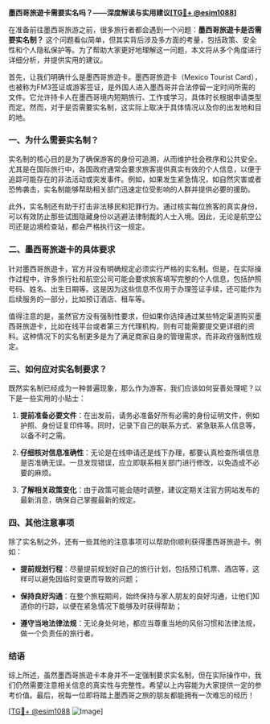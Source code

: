 **墨西哥旅遊卡需要实名吗？——深度解读与实用建议[[TG💪+ @esim1088](https://t.me/s/esim1088)]**

在准备前往墨西哥旅游之前，很多旅行者都会遇到一个问题：**墨西哥旅遊卡是否需要实名制？** 这个问题看似简单，但其实背后涉及多方面的考量，包括政策、安全性和个人隐私保护等。为了帮助大家更好地理解这一问题，本文将从多个角度进行详细分析，并提供实用的建议。

首先，让我们明确什么是墨西哥旅遊卡。墨西哥旅遊卡（Mexico Tourist Card），也被称为FM3签证或游客签证，是外国人进入墨西哥并合法停留一定时间所需的文件。它允许持卡人在墨西哥境内短期旅行、工作或学习，具体时长根据申请类型而定。然而，对于是否需要实名制，这实际上取决于具体情况以及你的出发地和目的地。

### 一、为什么需要实名制？

实名制的核心目的是为了确保游客的身份可追溯，从而维护社会秩序和公共安全。尤其是在国际旅行中，各国政府通常会要求旅客提供真实有效的个人信息，以便于追踪可能存在的非法活动或突发事件。例如，如果发生紧急情况，如自然灾害或者恐怖袭击，实名制能够帮助相关部门迅速定位受影响的人群并提供必要的援助。

此外，实名制还有助于打击非法移民和犯罪行为。通过核实每位旅客的真实身份，可以有效防止那些试图隐藏身份以逃避法律制裁的人士入境。因此，无论是航空公司还是边境检查站，都会严格执行这一规定。

### 二、墨西哥旅遊卡的具体要求

针对墨西哥旅遊卡，官方并没有明确规定必须实行严格的实名制。但是，在实际操作过程中，许多旅行社和航空公司可能会要求旅客填写完整的个人信息，包括护照号码、姓名、出生日期等。这是因为这些信息不仅用于办理签证手续，还可能作为后续服务的一部分，比如预订酒店、租车等。

值得注意的是，虽然官方没有强制性要求，但如果你选择通过某些特定渠道购买墨西哥旅遊卡，比如在线平台或者第三方代理机构，则有可能需要提交更详细的资料。这种情况下的实名制更多是为了满足商家自身的管理需求，而非政府强制性规定。

### 三、如何应对实名制要求？

既然实名制已经成为一种普遍现象，那么作为游客，我们应该如何妥善处理呢？以下是一些实用的小贴士：

1. **提前准备必要文件**：在出发前，请务必准备好所有必需的身份证明文件，例如护照、身份证复印件等。同时，记录下自己的联系方式、紧急联系人信息等，以备不时之需。
   
2. **仔细核对信息准确性**：无论是在线申请还是线下办理，都要认真检查所填信息是否准确无误。一旦发现错误，应立即联系相关部门进行修改，以免造成不必要的麻烦。

3. **了解相关政策变化**：由于政策可能会随时调整，建议定期关注官方网站发布的最新消息，确保自己掌握最新的规定。

### 四、其他注意事项

除了实名制之外，还有一些其他的注意事项可以帮助你顺利获得墨西哥旅遊卡。例如：

- **提前规划行程**：尽量提前规划好自己的旅行计划，包括预订机票、酒店等，这样可以避免因临时变更而导致的问题；
  
- **保持良好沟通**：在整个旅程期间，始终保持与家人朋友的良好沟通，让他们知道你的行踪，以便在紧急情况下能够及时获得帮助；

- **遵守当地法律法规**：无论身处何地，都应当尊重当地的风俗习惯和法律法规，做一个负责任的旅行者。

### 结语

综上所述，虽然墨西哥旅遊卡本身并不一定强制要求实名制，但在实际操作中，我们仍然需要注意相关信息的真实性与完整性。希望以上内容能为大家提供一定的参考价值。最后，祝每一位即将踏上墨西哥之旅的朋友都能拥有一次难忘的经历！

[[TG💪+ @esim1088](https://t.me/s/esim1088) ![Image](https://i.postimg.cc/4NQfJmqS/Snipaste-2025-05-13-00-14-12.png)]